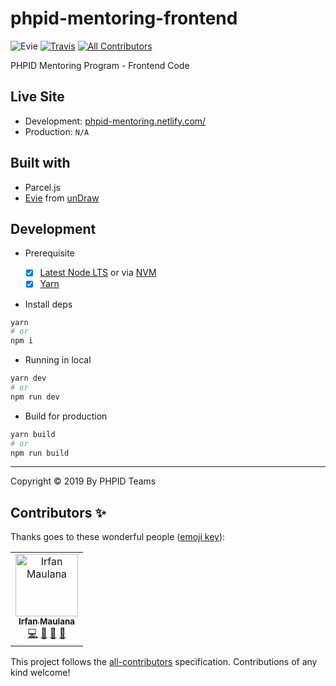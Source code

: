 # phpid-mentoring-frontend

![Evie](https://img.shields.io/badge/Evie-by_Undraw-blue.svg) [![Travis](https://img.shields.io/travis/phpid-jakarta/phpid-mentoring-frontend.svg)](https://travis-ci.org/phpid-jakarta/phpid-mentoring-frontend)
[![All Contributors](https://img.shields.io/badge/all_contributors-1-orange.svg?style=flat-square)](#contributors)

PHPID Mentoring Program - Frontend Code

## Live Site

- Development: [phpid-mentoring.netlify.com/](https://phpid-mentoring.netlify.com/)
- Production: `N/A`

## Built with

- Parcel.js
- [Evie](https://evie.undraw.co) from [unDraw](https://undraw.co)

## Development

- Prerequisite

  + [x] [Latest Node LTS](https://nodejs.org/en/download/) or via [NVM](https://github.com/nvm-sh/nvm/blob/master/README.md)
  + [x] [Yarn](https://yarnpkg.com/lang/en/docs/install/)

- Install deps

```bash
yarn
# or
npm i
```

- Running in local

```bash
yarn dev
# or
npm run dev
```

- Build for production

```bash
yarn build
# or
npm run build
```

----

Copyright © 2019 By PHPID Teams

## Contributors ✨

Thanks goes to these wonderful people ([emoji key](https://allcontributors.org/docs/en/emoji-key)):

<!-- ALL-CONTRIBUTORS-LIST:START - Do not remove or modify this section -->
<!-- prettier-ignore -->
<table>
  <tr>
    <td align="center"><a href="https://www.mazipan.xyz/"><img src="https://avatars0.githubusercontent.com/u/7221389?v=4" width="100px;" alt="Irfan Maulana"/><br /><sub><b>Irfan Maulana</b></sub></a><br /><a href="https://github.com/phpid-jakarta/phpid-mentoring-frontend/commits?author=mazipan" title="Code">💻</a> <a href="#maintenance-mazipan" title="Maintenance">🚧</a> <a href="https://github.com/phpid-jakarta/phpid-mentoring-frontend/issues?q=author%3Amazipan" title="Bug reports">🐛</a> <a href="#design-mazipan" title="Design">🎨</a></td>
  </tr>
</table>

<!-- ALL-CONTRIBUTORS-LIST:END -->

This project follows the [all-contributors](https://github.com/all-contributors/all-contributors) specification. Contributions of any kind welcome!

